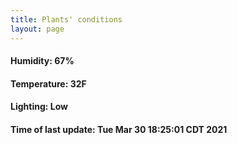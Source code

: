 ```yaml
---
title: Plants' conditions
layout: page
---
```



#### Humidity: 67%
#### Temperature: 32F
#### Lighting: Low
#### Time of last update: Tue Mar 30 18:25:01 CDT 2021
